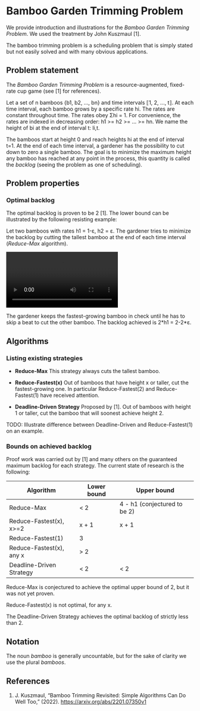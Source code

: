 # Bamboo Garden Trimming Problem
We provide introduction and illustrations for the *Bamboo Garden Trimming
Problem*. We used the treatment by John Kuszmaul [1].

The bamboo trimming problem is a scheduling problem that is simply stated but
not easily solved and with many obvious applications.

## Problem statement
The *Bamboo Garden Trimming Problem* is a resource-augmented, fixed-rate cup
game (see [1] for references).

Let a set of n bamboos {b1, b2, ..., bn} and time intervals ⟦1, 2, ..., t⟧.
At each time interval, each bamboo grows by a specific rate hi. The rates
are constant throughout time. The rates obey Σhi = 1. For convenience,
the rates are indexed in decreasing order: h1 >= h2 >= ... >= hn.
We name the height of bi at the end of interval t: li,t.

The bamboos start at height 0 and reach heights hi at the end of interval t=1.
At the end of each time interval, a gardener has the possibility to cut down to
zero a single bamboo. The goal is to minimize the maximum height any bamboo has
reached at any point in the process, this quantity is called the *backlog*
(seeing the problem as one of scheduling).

## Problem properties
### Optimal backlog
The optimal backlog is proven to be 2 [1]. The lower bound can be illustrated
by the following resisting example:

Let two bamboos with rates h1 = 1-ε, h2 = ε. The gardener tries to minimize
the backlog by cutting the tallest bamboo at the end of each time interval
(*Reduce-Max* algorithm).

![Lower bound illustration](doc/lower-bound.webm)

The gardener keeps the fastest-growing bamboo in check until he has to skip a
beat to cut the other bamboo. The backlog achieved is 2\*h1 = 2-2\*ε.

## Algorithms
### Listing existing strategies
* **Reduce-Max**
This strategy always cuts the tallest bamboo.

* **Reduce-Fastest(x)**
Out of bamboos that have height x or taller, cut the fastest-growing one.
In particular Reduce-Fastest(2) and Reduce-Fastest(1) have received attention.

* **Deadline-Driven Strategy**
Proposed by [1]. Out of bamboos with height 1 or taller, cut the bamboo that
will soonest achieve height 2.

TODO: Illustrate difference between Deadline-Driven and Reduce-Fastest(1) on
      an example.

### Bounds on achieved backlog
Proof work was carried out by [1] and many others on the guaranteed maximum
backlog for each strategy. The current state of research is the following:

| Algorithm                | Lower bound  | Upper bound                  |
| ---------                | -----------  | -----------                  |
| Reduce-Max               | < 2          | 4 - h1 (conjectured to be 2) |
| Reduce-Fastest(x), x>=2  | x + 1        | x + 1                        |
| Reduce-Fastest(1)        | 3            |                              |
| Reduce-Fastest(x), any x | > 2          |                              |
| Deadline-Driven Strategy | < 2          | < 2                          |

Reduce-Max is conjectured to achieve the optimal upper bound of 2, but it was
not yet proven.

Reduce-Fastest(x) is not optimal, for any x.

The Deadline-Driven Strategy achieves the optimal backlog of strictly less than
2.

## Notation
The noun *bamboo* is generally uncountable, but for the sake of clarity we use
the plural *bamboos*.

## References
1. J. Kuszmaul, “Bamboo Trimming Revisited: Simple Algorithms Can Do Well Too,”
   (2022). https://arxiv.org/abs/2201.07350v1
